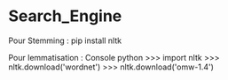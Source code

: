 # Search_Engine

Pour Stemming : pip install nltk

Pour lemmatisation : Console python >>> import nltk
                                    >>> nltk.download('wordnet')
                                    >>> nltk.download('omw-1.4')